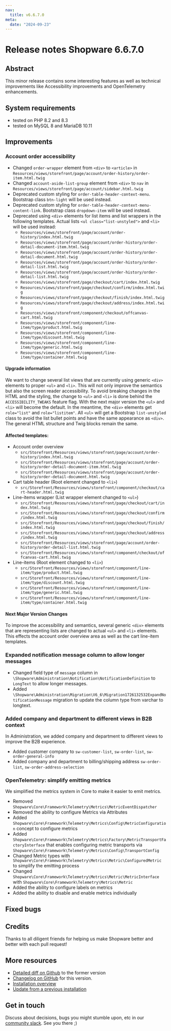 ```yaml
---
nav:
  title: v6.6.7.0
meta:
  date: "2024-09-23"
---
```


# Release notes Shopware 6.6.7.0

## Abstract

This minor release contains some interesting features as well as technical improvements like Accessibility improvements and OpenTelemetry enhancements.

## System requirements

* tested on PHP 8.2 and 8.3
* tested on MySQL 8 and MariaDB 10.11

## Improvements

### Account order accessibility
* Changed `order-wrapper` element from `<div>` to `<article>` in `Resources/views/storefront/page/account/order-history/order-item.html.twig`
* Changed `account-aside-list-group` element from `<div>` to `nav` in `Resources/views/storefront/page/account/sidebar.html.twig`
* Deprecated custom styling for `order-table-header-context-menu`. Bootstrap class `btn-light` will be used instead.
* Deprecated custom styling for `order-table-header-context-menu-content-link`. Bootstrap class `dropdown-item` will be used instead.
* Deprecated using `<div>` elements for list items and list wrappers in the following templates. Actual lists `<ul class="list-unstyled">` and `<li>` will be used instead:
    * `Resources/views/storefront/page/account/order-history/index.html.twig`
    * `Resources/views/storefront/page/account/order-history/order-detail-document-item.html.twig`
    * `Resources/views/storefront/page/account/order-history/order-detail-document.html.twig`
    * `Resources/views/storefront/page/account/order-history/order-detail-list.html.twig`
    * `Resources/views/storefront/page/account/order-history/order-detail-list.html.twig`
    * `Resources/views/storefront/page/checkout/cart/index.html.twig`
    * `Resources/views/storefront/page/checkout/confirm/index.html.twig`
    * `Resources/views/storefront/page/checkout/finish/index.html.twig`
    * `Resources/views/storefront/page/checkout/address/index.html.twig`
    * `Resources/views/storefront/component/checkout/offcanvas-cart.html.twig`
    * `Resources/views/storefront/component/line-item/type/product.html.twig`
    * `Resources/views/storefront/component/line-item/type/discount.html.twig`
    * `Resources/views/storefront/component/line-item/type/generic.html.twig`
    * `Resources/views/storefront/component/line-item/type/container.html.twig`

#### Upgrade information
We want to change several list views that are currently using generic `<div>` elements to proper `<ul>` and `<li>`. This will not only improve the semantics but also the screen reader accessibility.
To avoid breaking changes in the HTML and the styling, the change to `<ul>` and `<li>` is done behind the `ACCESSIBILITY_TWEAKS` feature flag.
With the next major version the `<ul>` and `<li>` will become the default. In the meantime, the `<div>` elements get `role="list"` and `role="listitem"`.
All `<ul>` will get a Bootstrap `list-unstyled` class to avoid the list bullet points and have the same appearance as `<div>`.
The general HTML structure and Twig blocks remain the same.

#### Affected templates:
* Account order overview
    * `src/Storefront/Resources/views/storefront/page/account/order-history/index.html.twig`
    * `src/Storefront/Resources/views/storefront/page/account/order-history/order-detail-document-item.html.twig`
    * `src/Storefront/Resources/views/storefront/page/account/order-history/order-detail-document.html.twig`
* Cart table header (Root element changed to `<li>`)
    * `src/Storefront/Resources/views/storefront/component/checkout/cart-header.html.twig`
* Line-items wrapper (List wrapper element changed to `<ul>`)
    * `src/Storefront/Resources/views/storefront/page/checkout/cart/index.html.twig`
    * `src/Storefront/Resources/views/storefront/page/checkout/confirm/index.html.twig`
    * `src/Storefront/Resources/views/storefront/page/checkout/finish/index.html.twig`
    * `src/Storefront/Resources/views/storefront/page/checkout/address/index.html.twig`
    * `src/Storefront/Resources/views/storefront/page/account/order-history/order-detail-list.html.twig`
    * `src/Storefront/Resources/views/storefront/component/checkout/offcanvas-cart.html.twig`
* Line-items (Root element changed to `<li>`)
    * `src/Storefront/Resources/views/storefront/component/line-item/type/product.html.twig`
    * `src/Storefront/Resources/views/storefront/component/line-item/type/discount.html.twig`
    * `src/Storefront/Resources/views/storefront/component/line-item/type/generic.html.twig`
    * `src/Storefront/Resources/views/storefront/component/line-item/type/container.html.twig`

#### Next Major Version Changes
To improve the accessibility and semantics, several generic `<div>` elements that are representing lists are changed to actual `<ul>` and `<li>` elements.
This effects the account order overview area as well as the cart line-item templates.

### Expanded notification message column to allow longer messages
* Changed field type of `message` column in `\Shopware\Administration\Notification\NotificationDefinition` to `LongText` to allow longer messages.
* Added `\Shopware\Administration\Migration\V6_6\Migration1726132532ExpandNotificationMessage` migration to update the column type from varchar to longtext.

### Added company and department to different views in B2B context
In Administration, we added company and department to different views to improve the B2B experience.
* Added customer company to `sw-customer-list`, `sw-order-list`, `sw-order-general-info`
* Added company and department to billing/shipping address `sw-order-list`, `sw-order-address-selection`

### OpenTelemetry: simplify emitting metrics
We simplified the metrics system in Core to make it easier to emit metrics.
* Removed `Shopware\Core\Framework\Telemetry\Metrics\MetricEventDispatcher`
* Removed the ability to configure Metrics via Attributes
* Added `Shopware\Core\Framework\Telemetry\Metrics\Config\MetricConfiguration` concept to configure metrics
* Added `Shopware\Core\Framework\Telemetry\Metrics\Factory\MetricTransportFactoryInterface` that enables configuring metric transports via `Shopware\Core\Framework\Telemetry\Metrics\Config\TransportConfig`
* Changed Metric types with ` Shopware\Core\Framework\Telemetry\Metrics\Metric\ConfiguredMetric` to simplify the emitting process
* Changed `Shopware\Core\Framework\Telemetry\Metrics\Metric\MetricInterface` with `Shopware\Core\Framework\Telemetry\Metrics\Metric`
* Added the ability to configure labels on metrics
* Added the ability to disable and enable metrics individually


## Fixed bugs

## Credits

Thanks to all diligent friends for helping us make Shopware better and better with each pull request!

## More resources

* [Detailed diff on Github](https://github.com/shopware/shopware/compare/v6.6.6.1...v6.6.7.0) to the former version
* [Changelog on GitHub](https://github.com/shopware/shopware/blob/v6.6.7.0/CHANGELOG.md) for this version.
* [Installation overview](https://developer.shopware.com/docs/guides/installation/)
* [Update from a previous installation](https://developer.shopware.com/docs/guides/installation/template.html#update-shopware)

## Get in touch

Discuss about decisions, bugs you might stumble upon, etc in our [community slack](https://shopwarecommunity.slack.com/). See you there ;)
